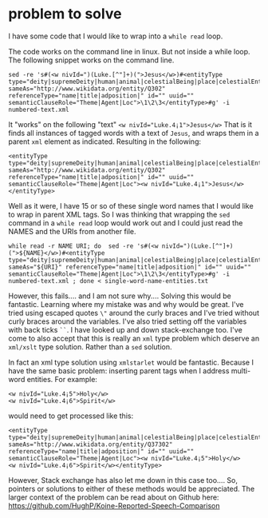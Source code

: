 # problem to solve

I have some code that I would like to wrap into a `while read` loop.

The code works on the command line in linux. But not inside a while loop.
The following snippet works on the command line.

```
sed -re 's#(<w nivId=")(Luke.[^"]+)(">Jesus</w>)#<entityType type="deity|supremeDeity|human|animal|celestialBeing|place|celestialEntity|idea|substance" sameAs="http://www.wikidata.org/entity/Q302" referenceType="name|title|adposition|" id="" uuid="" semanticClauseRole="Theme|Agent|Loc">\1\2\3</entityType>#g' -i numbered-text.xml

```

It "works" on the following "text" `<w nivId="Luke.4¡1">Jesus</w>` That is it finds all instances of tagged words with a text of `Jesus`, and wraps them in a parent `xml` element as indicated. Resulting in the following:

```
<entityType type="deity|supremeDeity|human|animal|celestialBeing|place|celestialEntity|idea|substance" sameAs="http://www.wikidata.org/entity/Q302" referenceType="name|title|adposition|" id="" uuid="" semanticClauseRole="Theme|Agent|Loc"><w nivId="Luke.4¡1">Jesus</w></entityType>
```

Well as it were, I have 15 or so of these single word names that I would like to wrap in parent XML tags. So I was thinking that wrapping the `sed` command in a `while read` loop would work out and I could just read the NAMES and the URIs from another file.

```
while read -r NAME URI; do  sed -re 's#(<w nivId=")(Luke.[^"]+)(">${NAME}</w>)#<entityType type="deity|supremeDeity|human|animal|celestialBeing|place|celestialEntity|idea|substance" sameAs="${URI}" referenceType="name|title|adposition|" id="" uuid="" semanticClauseRole="Theme|Agent|Loc">\1\2\3</entityType>#g' -i numbered-text.xml ; done < single-word-name-entities.txt
```

However, this fails.... and I am not sure why....  Solving this would be fantastic. Learning where my mistake was and why would be great. I've tried using escaped quotes `\"` around the curly braces and I've tried without curly braces around the variables. I've also tried setting off the variables with back ticks ``` `` ```. I have looked up and down stack-exchange too.  I've come to also accept that this is really an `xml` type problem which deserve an `xml/xslt` type solution. Rather than a `sed` solution.

In fact an xml type solution using `xmlstarlet` would be fantastic. Because I have the same basic problem: inserting parent tags when I address multi-word entities. For example:

```
<w nivId="Luke.4¡5">Holy</w>
<w nivId="Luke.4¡6">Spirit</w>
```

would need to get processed like this:
```
<entityType type="deity|supremeDeity|human|animal|celestialBeing|place|celestialEntity|idea|substance" sameAs="http://www.wikidata.org/entity/Q37302" referenceType="name|title|adposition|" id="" uuid="" semanticClauseRole="Theme|Agent|Loc"><w nivId="Luke.4¡5">Holy</w>
<w nivId="Luke.4¡6">Spirit</w></entityType>

```

However, Stack exchange has also let me down in this case too.... So, pointers or solutions to either of these methods would be appreciated.  The larger context of the problem can be read about on Github here: https://github.com/HughP/Koine-Reported-Speech-Comparison
